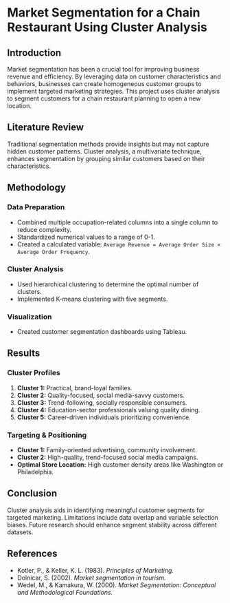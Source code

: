 # Market Segmentation for a Chain Restaurant Using Cluster Analysis

## Introduction
Market segmentation has been a crucial tool for improving business revenue and efficiency. By leveraging data on customer characteristics and behaviors, businesses can create homogeneous customer groups to implement targeted marketing strategies. This project uses cluster analysis to segment customers for a chain restaurant planning to open a new location.

## Literature Review
Traditional segmentation methods provide insights but may not capture hidden customer patterns. Cluster analysis, a multivariate technique, enhances segmentation by grouping similar customers based on their characteristics.

## Methodology
### Data Preparation
- Combined multiple occupation-related columns into a single column to reduce complexity.
- Standardized numerical values to a range of 0-1.
- Created a calculated variable: `Average Revenue = Average Order Size × Average Order Frequency`.

### Cluster Analysis
- Used hierarchical clustering to determine the optimal number of clusters.
- Implemented K-means clustering with five segments.

### Visualization
- Created customer segmentation dashboards using Tableau.

## Results
### Cluster Profiles
1. **Cluster 1:** Practical, brand-loyal families.
2. **Cluster 2:** Quality-focused, social media-savvy customers.
3. **Cluster 3:** Trend-following, socially responsible consumers.
4. **Cluster 4:** Education-sector professionals valuing quality dining.
5. **Cluster 5:** Career-driven individuals prioritizing convenience.

### Targeting & Positioning
- **Cluster 1:** Family-oriented advertising, community involvement.
- **Cluster 2:** High-quality, trend-focused social media campaigns.
- **Optimal Store Location:** High customer density areas like Washington or Philadelphia.

## Conclusion
Cluster analysis aids in identifying meaningful customer segments for targeted marketing. Limitations include data overlap and variable selection biases. Future research should enhance segment stability across different datasets.

## References
- Kotler, P., & Keller, K. L. (1983). *Principles of Marketing.*
- Dolnicar, S. (2002). *Market segmentation in tourism.*
- Wedel, M., & Kamakura, W. (2000). *Market Segmentation: Conceptual and Methodological Foundations.*
